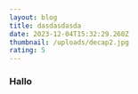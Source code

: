 ```yaml
---
layout: blog
title: dasdasdasda
date: 2023-12-04T15:32:29.260Z
thumbnail: /uploads/decap2.jpg
rating: 5
---
```

### Hallo